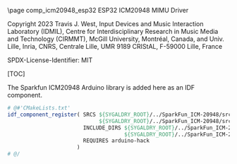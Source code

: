 \page comp_icm20948_esp32 ESP32 ICM20948 MIMU Driver

Copyright 2023 Travis J. West, Input Devices and Music Interaction Laboratory
(IDMIL), Centre for Interdisciplinary Research in Music Media and Technology
(CIRMMT), McGill University, Montréal, Canada, and Univ. Lille, Inria, CNRS,
Centrale Lille, UMR 9189 CRIStAL, F-59000 Lille, France

SPDX-License-Identifier: MIT

[TOC]

The Sparkfun ICM20948 Arduino library is added here as an IDF component.

```cmake
# @#'CMakeLists.txt'
idf_component_register( SRCS ${SYGALDRY_ROOT}/../SparkFun_ICM-20948/src/ICM_20948.cpp
                             ${SYGALDRY_ROOT}/../SparkFun_ICM-20948/src/util/ICM_20948_C.c
                        INCLUDE_DIRS ${SYGALDRY_ROOT}/../SparkFun_ICM-20948/src
                                     ${SYGALDRY_ROOT}/../SparkFun_ICM-20948/src/util
                        REQUIRES arduino-hack
                      )
# @/
```

